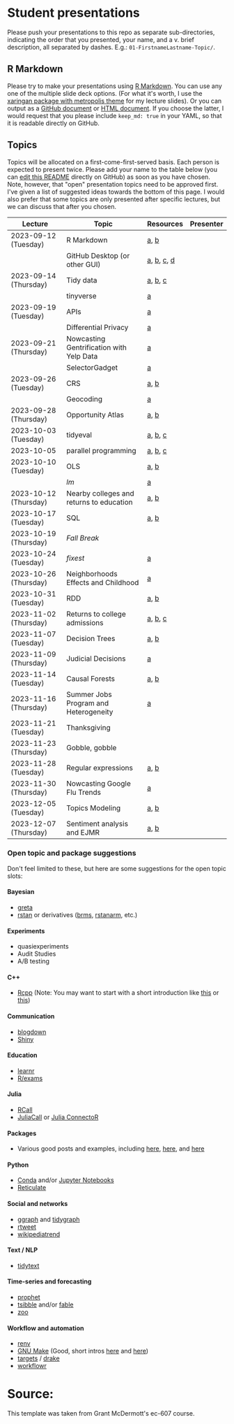 # Student presentations

Please push your presentations to this repo as separate sub-directories, indicating the order that you presented, your name, and a v. brief description, all separated by dashes. E.g.: `01-FirstnameLastname-Topic/`.

## R Markdown

Please try to make your presentations using [R Markdown](https://rmarkdown.rstudio.com/). You can use any one of the multiple slide deck options. (For what it's worth, I use the [xaringan package with metropolis theme](https://github.com/yihui/xaringan/wiki/Themes) for my lecture slides). Or you can output as a [GitHub document](https://rmarkdown.rstudio.com/github_document_format.html) or [HTML document](https://bookdown.org/yihui/rmarkdown/html-document.html). If you choose the latter, I would request that you please include `keep_md: true` in your YAML, so that it is readable directly on GitHub.

## Topics

Topics will be allocated on a first-come-first-served basis. Each person is expected to present twice. Please add your name to the table below (you can [edit this README](https://help.github.com/articles/editing-files-in-your-repository/) directly on GitHub) as soon as you have chosen. Note, however, that "open" presentation topics need to be approved first. I've given a list of suggested ideas towards the bottom of this page. I would also prefer that some topics are only presented after specific lectures, but we can discuss that after you chosen.

| Lecture | Topic | Resources | Presenter |
|---------|-------|-----------|-----------|
| 2023-09-12 (Tuesday)  | R Markdown | [a](https://rmarkdown.rstudio.com/), [b](https://bookdown.org/yihui/rmarkdown/) | |
|                       | GitHub Desktop (or other GUI) | [a](https://desktop.github.com/), [b](https://www.sourcetreeapp.com/), [c](https://www.gitkraken.com/), [d](https://github.atom.io/)
| 2023-09-14 (Thursday) | Tidy data | [a](https://tidyr.tidyverse.org/articles/tidy-data.html), [b](https://vita.had.co.nz/papers/tidy-data.pdf), [c](https://grantmcdermott.com/ds4e/tidyverse.html) | |
|                       | tinyverse | [a](http://www.tinyverse.org/) | |
| 2023-09-19 (Tuesday)  | APIs           | [a](https://zapier.com/learn/apis/) | |
|                       | Differential Privacy | [a](https://www.aeaweb.org/articles?id=10.1257/pandp.20191109) |  |
| 2023-09-21 (Thursday) | Nowcasting Gentrification with Yelp Data | [a](https://www.aeaweb.org/articles?id=10.1257/pandp.20181034) |  |
| | SelectorGadget | [a](https://rvest.tidyverse.org/articles/selectorgadget.html) | |
| 2023-09-26 (Tuesday)  | CRS | [a](https://geocompr.robinlovelace.net/spatial-class.html#crs-intro), [b](https://www.nceas.ucsb.edu/~frazier/RSpatialGuides/OverviewCoordinateReferenceSystems.pdf) | |
|                       | Geocoding | [a](https://lost-stats.github.io/Geo-Spatial/geocoding.html) | |
| 2023-09-28 (Thursday) | Opportunity Atlas | [a](https://www.opportunityatlas.org/), [b](https://opportunityinsights.org/wp-content/uploads/2021/12/atlas_summary.pdf)  |  |
| 2023-10-03 (Tuesday)  | tidyeval  | [a](https://ggplot2.tidyverse.org/reference/tidyeval.html), [b](https://dcl-prog.stanford.edu/tidy-eval-detailed.html), [c](https://dplyr.tidyverse.org/articles/programming.html) |  |
| 2023-10-05               | parallel programming | [a](https://doi.org/10.1002/wics.1515), [b](https://raw.githack.com/uo-ec607/lectures/master/12-parallel/12-parallel.html), [c](https://grantmcdermott.com/ds4e/parallel.html)  |   |
| 2023-10-10 (Tuesday)  | OLS | [a](https://mixtape.scunning.com/02-probability_and_regression), [b](https://theeffectbook.net/ch-StatisticalAdjustment.html) | |
|                       | *lm* | [a](https://cran.r-project.org/web/packages/tidypredict/vignettes/lm.html) | |
| 2023-10-12 (Thursday) | Nearby colleges and returns to education | [a](https://mixtape.scunning.com/07-instrumental_variables), [b](https://www.nber.org/papers/w4483) | |
| 2023-10-17 (Tuesday)  | SQL | [a](https://raw.githack.com/tyleransom/DScourseS23/master/LectureNotes/06-SQL-RDD/06slides.html#1), [b](https://r4ds.had.co.nz/relational-data.html) | |
| 2023-10-19 (Thursday) | *Fall Break* |  |  |
| 2023-10-24 (Tuesday)  | *fixest* | [a](https://cran.r-project.org/web/packages/fixest/vignettes/fixest_walkthrough.html) | |
| 2023-10-26 (Thursday) | Neighborhoods Effects and Childhood | [a](https://academic.oup.com/qje/article/133/3/1107/4850660) |  |
| 2023-10-31 (Tuesday)  | RDD | [a](https://mixtape.scunning.com/06-regression_discontinuity), [b](https://theeffectbook.net/ch-RegressionDiscontinuity.html) |  |
| 2023-11-02 (Thursday) | Returns to college admissions | [a](https://www.journals.uchicago.edu/doi/full/10.1086/676661), [b](https://www.nytimes.com/interactive/2023/07/24/upshot/ivy-league-elite-college-admissions.html), [c](https://www.nber.org/papers/w31492) |  |
| 2023-11-07 (Tuesday)  |  Decision Trees | [a](https://lost-stats.github.io/Machine_Learning/decision_trees.html), [b](https://hastie.su.domains/ISLR2/ISLRv2_corrected_June_2023.pdf) |  |
| 2023-11-09 (Thursday) | Judicial Decisions | [a](https://academic.oup.com/qje/article-abstract/133/1/237/4095198?redirectedFrom=fulltext) |  |
| 2023-11-14 (Tuesday)  | Causal Forests | [a](https://lost-stats.github.io/Machine_Learning/random_forest.html), [b](https://lost-stats.github.io/Machine_Learning/causal_forest.html#:~:text=Causal%20forests%20are%20a%20causal,error%20of%20an%20outcome%20variable.) |  |
| 2023-11-16 (Thursday) | Summer Jobs Program and Heterogeneity | [a](https://www.aeaweb.org/articles?id=10.1257/aer.p20171000) | |
| 2023-11-21 (Tuesday)  | Thanksgiving |  |  |
| 2023-11-23 (Thursday) | Gobble, gobble |  |  |
| 2023-11-28 (Tuesday)  | Regular expressions | [a](https://www.garrickadenbuie.com/project/regexplain/), [b](https://evoldyn.gitlab.io/evomics-2018/ref-sheets/R_strings.pdf) | |
| 2023-11-30 (Thursday) | Nowcasting Google Flu Trends | [a](https://www.science.org/doi/10.1126/science.1248506) | |
| 2023-12-05 (Tuesday)  | Topics Modeling | [a](https://www.annualreviews.org/doi/10.1146/annurev-economics-082222-074352), [b](https://www.nature.com/articles/nature07634) |  |
| 2023-12-07 (Thursday) | Sentiment analysis and EJMR | [a](https://www.tidytextmining.com/sentiment.html), [b](https://www.aeaweb.org/articles?id=10.1257/pandp.20181101) |  |

### Open topic and package suggestions

Don't feel limited to these, but here are some suggestions for the open topic slots:

#### Bayesian
- [greta](https://greta-stats.org/)
- [rstan](https://github.com/stan-dev/rstan/wiki/RStan-Getting-Started) or derivatives ([brms](https://paul-buerkner.github.io/brms/), [rstanarm](http://mc-stan.org/rstanarm/), etc.)

#### Experiments
- quasiexperiments
- Audit Studies
- A/B testing


#### C++
- [Rcpp](http://dirk.eddelbuettel.com/code/rcpp.html) (Note: You may want to start with a short introduction like [this](https://csgillespie.github.io/efficientR/performance.html#rcpp) or [this](https://adv-r.hadley.nz/rcpp.html))

#### Communication
- [blogdown](https://bookdown.org/yihui/blogdown/)
- [Shiny](https://shiny.rstudio.com/)

#### Education

- [learnr](https://rstudio.github.io/learnr/)
- [R/exams](http://www.r-exams.org/)

#### Julia
- [RCall](http://juliainterop.github.io/RCall.jl/stable/index.html) 
- [JuliaCall](https://non-contradiction.github.io/JuliaCall/index.html) or [Julia ConnectoR](https://github.com/stefan-m-lenz/JuliaConnectoR)

#### Packages

- Various good posts and examples, including [here](https://r-mageddon.netlify.app/post/writing-an-r-package-from-scratch/), [here](https://www.hvitfeldt.me/blog/usethis-workflow-for-package-development/), and [here](https://zenartofrpkgs.netlify.app)

#### Python
- [Conda](https://conda.io/docs/) and/or [Jupyter Notebooks](https://jupyter.org/)
- [Reticulate](https://rstudio.github.io/reticulate/)

#### Social and networks
- [ggraph](https://ggraph.data-imaginist.com/) and [tidygraph](https://tidygraph.data-imaginist.com/)
- [rtweet](https://rtweet.info/)
- [wikipediatrend](https://github.com/petermeissner/wikipediatrend/)

#### Text / NLP
- [tidytext](https://juliasilge.github.io/tidytext/)

#### Time-series and forecasting
- [prophet](https://facebook.github.io/prophet/)
- [tsibble](https://tsibble.tidyverts.org/) and/or [fable](https://fable.tidyverts.org/)
- [zoo](https://cran.r-project.org/web/packages/zoo/index.html)

#### Workflow and automation
- [renv](https://rstudio.github.io/renv)
- [GNU Make](https://www.gnu.org/software/make/) (Good, short intros [here](https://stat545.com/automating-pipeline.html) and [here](http://zmjones.com/make/))
- [targets](https://wlandau.github.io/targets/) / [drake](https://ropensci.github.io/drake/)
- [workflowr](https://jdblischak.github.io/workflowr/)

# Source:

This template was taken from Grant McDermott's ec-607 course. 
